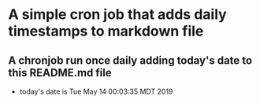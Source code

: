 A simple cron job that adds daily timestamps to markdown file
============================================================
## A chronjob run once daily adding today's date to this README.md file
* today's date is Tue May 14 00:03:35 MDT 2019
